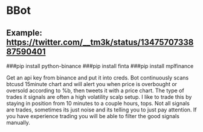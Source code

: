 # BBot
## Example: https://twitter.com/__tm3k/status/1347570733887590401
###pip install python-binance
###pip install finta
###pip install mplfinance

Get an api key from binance and put it into creds.
Bot continuously scans btcusd 15minute chart and will alert you when price is overbought or oversold according to %b, then tweets it with a price chart. 
The type of trades it signals are often a high volatility scalp setup. 
I like to trade this by staying in position from 10 minutes to a couple hours, tops.
Not all signals are trades, sometimes its just noise and its telling you to just pay attention. 
If you have experience trading you will be able to filter the good signals manually. 

